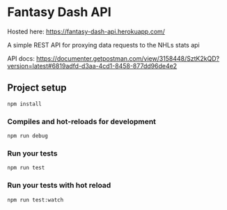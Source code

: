 # Fantasy Dash API

Hosted here: https://fantasy-dash-api.herokuapp.com/

A simple REST API for proxying data requests to the NHLs stats api

API docs: https://documenter.getpostman.com/view/3158448/SztK2kQD?version=latest#6819adfd-d3aa-4cd1-8458-877dd96de4e2

## Project setup

```
npm install
```

### Compiles and hot-reloads for development

```
npm run debug
```

### Run your tests

```
npm run test
```

### Run your tests with hot reload

```
npm run test:watch
```
